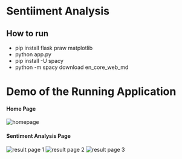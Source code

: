 # Sentiiment Analysis
## How to run
- pip install flask praw matplotlib
- python app.py
- pip install -U spacy
- python -m spacy download en_core_web_md

# Demo of the Running Application
#### Home Page
![homepage](https://user-images.githubusercontent.com/28766535/219431802-e1b71180-4054-4334-966e-5caf60100152.png)

#### Sentiment Analysis Page
![result page 1](https://user-images.githubusercontent.com/28766535/219431866-e85e6c4d-2985-42f5-a9ac-0dd48ffc6d55.png)
![result page 2](https://user-images.githubusercontent.com/28766535/219431883-f69beb74-cfe4-4017-9bbf-a47d22c2943f.png)
![result page 3](https://user-images.githubusercontent.com/28766535/219431893-6a5c2180-0d54-434b-9a4d-7dfd61f95135.png)
